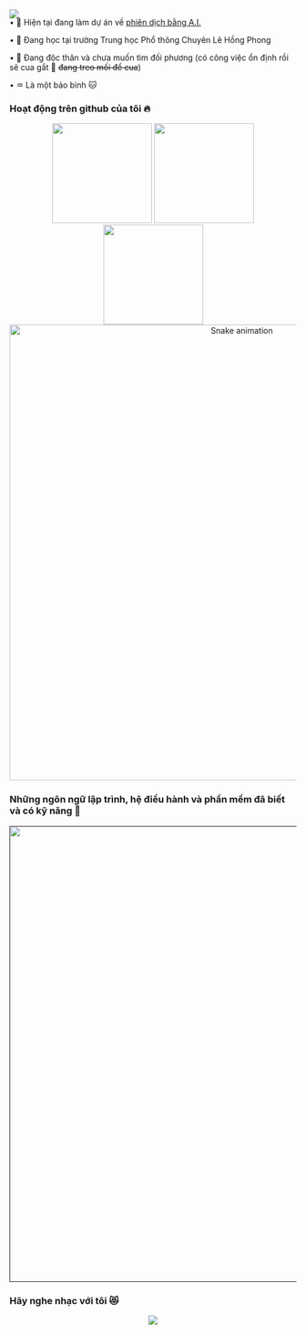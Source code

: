 <div align='center' style="position:absolute; z-index: 0">
    <img src="https://capsule-render.vercel.app/api?type=waving&color=auto&height=300&section=header&text=Xin%20chào,%20tôi%20là%20Nguyễn%20Việt%20Anh%20👋&fontSize=45&desc=Là%20một%20học%20sinh%20cấp%20ba%20đam%20mê%20làm%20việc%20và%20học%20những%20thứ%20mới%20🌠&descAlignY=62&descAlign=62"
        href='' />
</div>

<p>&#x2022; 🔭 Hiện tại đang làm dự án về
    <a href="https://github.com/nVietUK/v2en">phiên dịch bằng A.I.</a>
<p>&#x2022; 🌱 Đang học tại trường Trung học Phổ thông Chuyên Lê Hồng Phong</p>
<p>&#x2022; 🌹 Đang độc thân và chưa muốn tìm đối phương (có công việc ổn định rồi sẽ cua gắt 🐧
    <del>đang treo mối để
        cua</del>)
</p>
<p>&#x2022; ♒ Là một bảo bình 🐱</p>

<h3 align="left">Hoạt động trên github của tôi 🔥</h3>
<div align='center'>
    <img height=175 href='https://github.com/nVietUK/'
        src="https://github-readme-stats.vercel.app/api?username=TakahashiNguyen&show_icons=true&locale=vi&hide_border=True&theme=swift&hide_title=True&card_width=475"
        href='' />
    <img height=175 href='https://github.com/nVietUK/'
        src="https://github-readme-stats.vercel.app/api/top-langs?username=TakahashiNguyen&layout=compact&langs_count=6&show_icons=true&locale=vi&hide_border=True&theme=swift&card_width=275"
        href='' />
    <img src="https://github-readme-streak-stats.herokuapp.com?user=TakahashiNguyen&theme=swift&hide_border=true&locale=vi&date_format=j%20M%5B%20Y%5D&card_width=900"
        height="175" href='https://github.com/nVietUK/' href='' />
    <img src="https://raw.githubusercontent.com/TakahashiNguyen/TakahashiNguyen/output/github-contribution-grid-snake.svg"
        href='' alt="Snake animation" width='800' />
</div>

<h3 align="left">Những ngôn ngữ lập trình, hệ điều hành và phần mềm đã biết và có kỹ năng 📖</h3>
<p align="center">
    <a href="">
        <img src="https://skillicons.dev/icons?i=bash,cpp,cloudflare,css,discord,django,docker,git,githubactions,html,ai,linux,pr,py,sqlite,tensorflow,ts,vim,vscode"
            width='800' href='' />
    </a>
</p>
</p>

<h3 align="left">Hãy nghe nhạc với tôi 😻</h3>
<div align='center'>
    <a href='https://spotify-github-profile.vercel.app/api/view?uid=31qy6z7gz35jc5yccywp6eyumuxy&redirect=true'>
        <img src="https://spotify-recently-played-readme.vercel.app/api?user=31qy6z7gz35jc5yccywp6eyumuxy&width=800&unique=1"
            href=''>
    </a>
</div>
